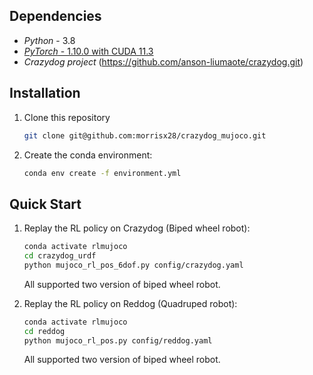 
## Dependencies
- *Python* - 3.8
- [*PyTorch* - 1.10.0 with CUDA 11.3](https://pytorch.org/get-started/previous-versions/)
- *Crazydog project* (https://github.com/anson-liumaote/crazydog.git)

## Installation
1. Clone this repository
    ```bash
    git clone git@github.com:morrisx28/crazydog_mujoco.git
    ```
2. Create the conda environment:
    ```bash
    conda env create -f environment.yml
    ```

## Quick Start
1. Replay the RL policy on Crazydog (Biped wheel robot):
    ```bash
    conda activate rlmujoco
    cd crazydog_urdf
    python mujoco_rl_pos_6dof.py config/crazydog.yaml
    ```
    All supported two version of biped wheel robot.

2. Replay the RL policy on Reddog (Quadruped robot):
    ```bash
    conda activate rlmujoco
    cd reddog
    python mujoco_rl_pos.py config/reddog.yaml
    ```
    All supported two version of biped wheel robot.


